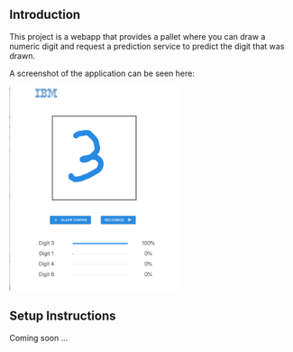 ## Introduction

This project is a webapp that provides a pallet where you can draw a numeric digit and request a prediction service to predict the digit that was drawn.

A screenshot of the application can be seen here:

<img src="./docs/screenshot.png" width="300">

## Setup Instructions

Coming soon ...

